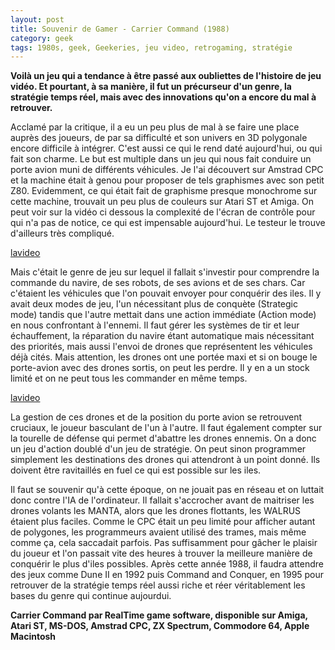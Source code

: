 ```yaml
---
layout: post
title: Souvenir de Gamer - Carrier Command (1988)
category: geek
tags: 1980s, geek, Geekeries, jeu video, retrogaming, stratégie
---
```

**Voilà un jeu qui a tendance à être passé aux oubliettes de l'histoire de jeu vidéo. Et pourtant, à sa manière, il fut un précurseur d'un genre, la stratégie temps réel, mais avec des innovations qu'on a encore du mal à retrouver.**

Acclamé par la critique, il a eu un peu plus de mal à se faire une place auprès des joueurs, de par sa difficulté et son univers en 3D polygonale encore difficile à intégrer. C'est aussi ce qui le rend daté aujourd'hui, ou qui fait son charme. Le but est multiple dans un jeu qui nous fait conduire un porte avion muni de différents véhicules. Je l'ai découvert sur Amstrad CPC et la machine était à genou pour proposer de tels graphismes avec son petit Z80. Evidemment, ce qui était fait de graphisme presque monochrome sur cette machine, trouvait un peu plus de couleurs sur Atari ST et Amiga. On peut voir sur la vidéo ci dessous la complexité de l'écran de contrôle pour qui n'a pas de notice, ce qui est impensable aujourd'hui. Le testeur le trouve d'ailleurs très compliqué.

[lavideo](https://youtu.be/NvpcGs-NJPw)

Mais c'était le genre de jeu sur lequel il fallait s'investir pour comprendre la commande du navire, de ses robots, de ses avions et de ses chars. Car c'étaient les véhicules que l'on pouvait envoyer pour conquérir des iles. Il y avait deux modes de jeu, l'un nécessitant plus de conquète (Strategic mode) tandis que l'autre mettait dans une action immédiate (Action mode) en nous confrontant à l'ennemi. Il faut gérer les systèmes de tir et leur échauffement, la réparation du navire étant automatique mais nécessitant des priorités, mais aussi l'envoi de drones que représentent les véhicules déjà cités. Mais attention, les drones ont une portée maxi et si on bouge le porte-avion avec des drones sortis, on peut les perdre. Il y en a un stock limité et on ne peut tous les commander en même temps.

[lavideo](https://www.youtube.com/watch?v=Gc1OKi6m0yE)

La gestion de ces drones et de la position du porte avion se retrouvent cruciaux, le joueur basculant de l'un à l'autre. Il faut également compter sur la tourelle de défense qui permet d'abattre les drones ennemis. On a donc un jeu d'action doublé d'un jeu de stratégie. On peut sinon programmer simplement les destinations des drones qui attendront à un point donné. Ils doivent être ravitaillés en fuel ce qui est possible sur les iles.

Il faut se souvenir qu'à cette époque, on ne jouait pas en réseau et on luttait donc contre l'IA de l'ordinateur. Il fallait s'accrocher avant de maitriser les drones volants les MANTA, alors que les drones flottants, les WALRUS étaient plus faciles. Comme le CPC était un peu limité pour afficher autant de polygones, les programmeurs avaient utilisé des trames, mais même comme ça, cela saccadait parfois. Pas suffisamment pour gâcher le plaisir du joueur et l'on passait vite des heures à trouver la meilleure manière de conquérir le plus d'iles possibles. Après cette année 1988, il faudra attendre des jeux comme Dune II en 1992 puis Command and Conquer, en 1995 pour retrouver de la stratégie temps réel aussi riche et réer véritablement les bases du genre qui continue aujourdui.

**<span class="nowraplinks">Carrier Command par RealTime game software, disponible sur Amiga, Atari ST, MS-DOS, Amstrad CPC, ZX Spectrum, Commodore 64, Apple Macintosh**
